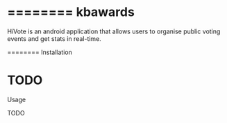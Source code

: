========
 kbawards
========

HiVote is an android application that allows users to organise public voting events and get stats in real-time.

========
Installation


TODO
========
Usage


TODO
